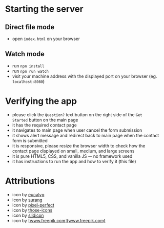 # Starting the server
## Direct file mode
- open `index.html` on your browser

## Watch mode
- run `npm install`
- run `npm run watch`
- visit your machine address with the displayed port on your browser (eg. `localhost:8080`)

# Verifying the app
- please click the `Question?` text button on the right side of the `Get Started` button on the main page
- it has the required contact page
- it navigates to main page when user cancel the form submission
- it shows alert message and redirect back to main page when the contact form is submitted
- it is responsive, please resize the browser width to check how the contact page displayed on small, medium, and large screens
- it is pure HTML5, CSS, and vanilla JS -- no framework used
- it has instructions to run the app and how to verify it (this file)

# Attributions
- icon by [eucalyp](https://www.flaticon.com/authors/eucalyp)
- icon by [surang](https://www.flaticon.com/authors/surang)
- icon by [pixel-perfect](https://www.flaticon.com/authors/pixel-perfect)
- icon by [those-icons](https://www.flaticon.com/authors/those-icons)
- icon by [slidicon](https://www.flaticon.com/authors/slidicon)
- icon by [www.freepik.com](www.freepik.com)
